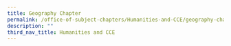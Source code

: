 ```yaml
---
title: Geography Chapter
permalink: /office-of-subject-chapters/Humanities-and-CCE/geography-chapter/
description: ""
third_nav_title: Humanities and CCE
---
```

